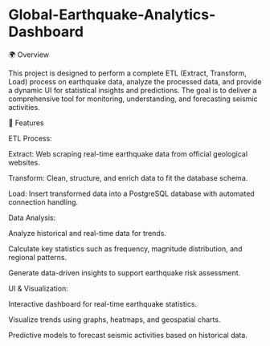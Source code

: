 # Global-Earthquake-Analytics-Dashboard

🌍 Overview

This project is designed to perform a complete ETL (Extract, Transform, Load) process on earthquake data, analyze the processed data, and provide a dynamic UI for statistical insights and predictions. The goal is to deliver a comprehensive tool for monitoring, understanding, and forecasting seismic activities.

🚀 Features

ETL Process:

Extract: Web scraping real-time earthquake data from official geological websites.

Transform: Clean, structure, and enrich data to fit the database schema.

Load: Insert transformed data into a PostgreSQL database with automated connection handling.

Data Analysis:

Analyze historical and real-time data for trends.

Calculate key statistics such as frequency, magnitude distribution, and regional patterns.

Generate data-driven insights to support earthquake risk assessment.

UI & Visualization:

Interactive dashboard for real-time earthquake statistics.

Visualize trends using graphs, heatmaps, and geospatial charts.

Predictive models to forecast seismic activities based on historical data.
